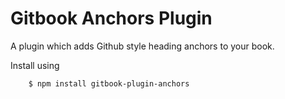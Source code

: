 Gitbook Anchors Plugin
==============

A plugin which adds Github style heading anchors to your book.

Install  using
	 
```
	$ npm install gitbook-plugin-anchors
```

